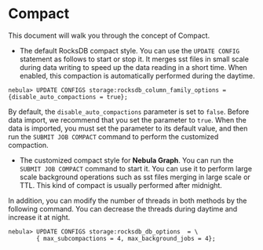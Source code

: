 # Compact

This document will walk you through the concept of Compact.

- The default RocksDB compact style. You can use the `UPDATE CONFIG` statement as follows to start or stop it.  It merges sst files in small scale during data writing to speed up the data reading in a short time. When enabled, this compaction is automatically performed during the daytime.

```ngql
nebula> UPDATE CONFIGS storage:rocksdb_column_family_options = {disable_auto_compactions = true};
```

By default, the `disable_auto_compactions` parameter is set to `false`. Before data import, we recommend that you set the parameter to `true`. When the data is imported, you must set the parameter to its default value, and then run the `SUBMIT JOB COMPACT` command to perform the customized compaction.

- The customized compact style for **Nebula Graph**. You can run the `SUBMIT JOB COMPACT` command to start it. You can use it to perform large scale background operations such as sst files merging in large scale or TTL. This kind of compact is usually performed after midnight.

In addition, you can modify the number of threads in both methods by the following command. You can decrease the threads during daytime and increase it at night.

```ngql
nebula> UPDATE CONFIGS storage:rocksdb_db_options  = \
        { max_subcompactions = 4, max_background_jobs = 4};
```
